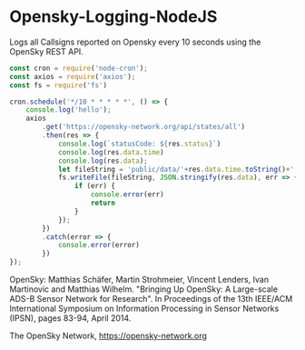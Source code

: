 # Opensky-Logging-NodeJS

Logs all Callsigns reported on Opensky every 10 seconds using the OpenSky REST API.

```js
const cron = require('node-cron');
const axios = require('axios');
const fs = require('fs')

cron.schedule('*/10 * * * * *', () => {
    console.log('hello');
    axios
        .get('https://opensky-network.org/api/states/all')
        .then(res => {
            console.log(`statusCode: ${res.status}`)
            console.log(res.data.time)
            console.log(res.data);
            let fileString = 'public/data/'+res.data.time.toString()+'.txt';
            fs.writeFile(fileString, JSON.stringify(res.data), err => {
                if (err) {
                    console.error(err)
                    return
                }
            });
        })
        .catch(error => {
            console.error(error)
        })
});
```


OpenSky:
Matthias Schäfer, Martin Strohmeier, Vincent Lenders, Ivan Martinovic and Matthias Wilhelm.
"Bringing Up OpenSky: A Large-scale ADS-B Sensor Network for Research".
In Proceedings of the 13th IEEE/ACM International Symposium on Information Processing in Sensor Networks (IPSN), pages 83-94, April 2014.

The OpenSky Network, https://opensky-network.org

